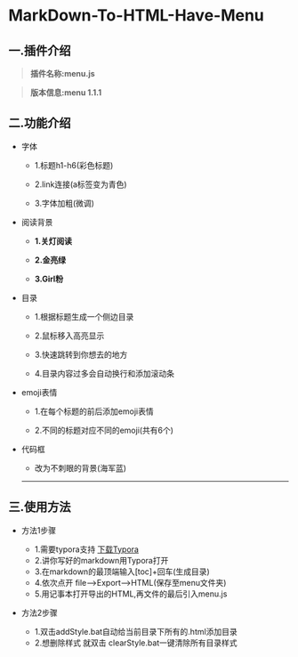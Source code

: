 # MarkDown-To-HTML-Have-Menu

## 一.插件介绍

> **插件名称:menu.js**

> **版本信息:menu 1.1.1**

<!-- > **开发人员:木仔四毛** -->

<!-- > **联系方式:QQ 3350077822  微信:3350077822** -->

<!-- > **GitHub求关注,帐号:muzaisimao** -->

## 二.功能介绍

* 字体

   * 1.标题h1-h6(彩色标题)

   * 2.link连接(a标签变为青色)

   * 3.字体加粗(微调)

* 阅读背景

    * **1.关灯阅读**

    * **2.金亮绿**

    * **3.Girl粉** 

* 目录

    * 1.根据标题生成一个侧边目录

    * 2.鼠标移入高亮显示

    * 3.快速跳转到你想去的地方

    * 4.目录内容过多会自动换行和添加滚动条

* emoji表情

    * 1.在每个标题的前后添加emoji表情

    * 2.不同的标题对应不同的emoji(共有6个)

* 代码框

    * 改为不刺眼的背景(海军蓝)

    ---


## 三.使用方法

* 方法1步骤

    * 1.需要typora支持 [下载Typora](https://www.typora.io/)
    * 2.讲你写好的markdown用Typora打开
    * 3.在markdown的最顶端输入[toc]+回车(生成目录)
    * 4.依次点开 file-->Export-->HTML(保存至menu文件夹)
    * 5.用记事本打开导出的HTML,再文件的最后引入menu.js
* 方法2步骤
    * 1.双击addStyle.bat自动给当前目录下所有的.html添加目录
    * 2.想删除样式 就双击 clearStyle.bat一键清除所有目录样式


